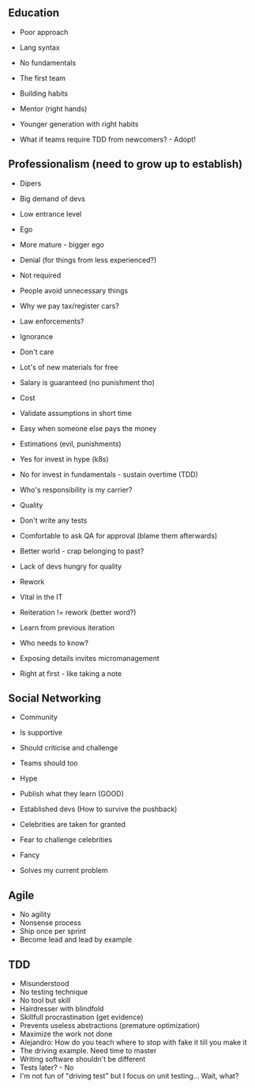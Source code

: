 <!-- ---
title: "IT in 2021"
featured_image: "/images/refactoring/craftsman.jpg"
date: 2020-01-23T10:00:00+02:00
tags: ["TDD", "Refactoring"]
--- -->

## Education

 - Poor approach
  - Lang syntax
  - No fundamentals


 - The first team
  - Building habits
  - Mentor (right hands)
  - Younger generation with right habits
  - What if teams require TDD from newcomers? - Adopt!

## Professionalism (need to grow up to establish)

 - Dipers
  - Big demand of devs
  - Low entrance level


 - Ego
  - More mature - bigger ego
  - Denial (for things from less experienced?)


 - Not required
  - People avoid unnecessary things
  - Why we pay tax/register cars?
  - Law enforcements?


 - Ignorance
  - Don't care
  - Lot's of new materials for free
  - Salary is guaranteed (no punishment tho)


 - Cost
  - Validate assumptions in short time
  - Easy when someone else pays the money
  - Estimations (evil, punishments)
  - Yes for invest in hype (k8s)
  - No for invest in fundamentals - sustain overtime (TDD)
  - Who's responsibility is my carrier?


 - Quality
  - Don't write any tests
  - Comfortable to ask QA for approval (blame them afterwards)
  - Better world - crap belonging to past?
  - Lack of devs hungry for quality


 - Rework
  - Vital in the IT
  - Reiteration != rework (better word?)
  - Learn from previous iteration
  - Who needs to know?
  - Exposing details invites micromanagement
  - Right at first - like taking a note

## Social Networking

 - Community
  - Is supportive
  - Should criticise and challenge
  - Teams should too


 - Hype
  - Publish what they learn (GOOD)
  - Established devs (How to survive the pushback)
  - Celebrities are taken for granted
  - Fear to challenge celebrities
  - Fancy
  - Solves my current problem


## Agile

  - No agility
  - Nonsense process
  - Ship once per sprint
  - Become lead and lead by example

## TDD

  - Misunderstood
  - No testing technique
  - No tool but skill
  - Hairdresser with blindfold
  - Skillfull procrastination (get evidence)
  - Prevents useless abstractions (premature optimization)
  - Maximize the work not done
  - Alejandro: How do you teach where to stop with fake it till you make it
  - The driving example. Need time to master
  - Writing software shouldn't be different
  - Tests later? - No
  - I'm not fun of "driving test" but I focus on unit testing... Wait, what?
